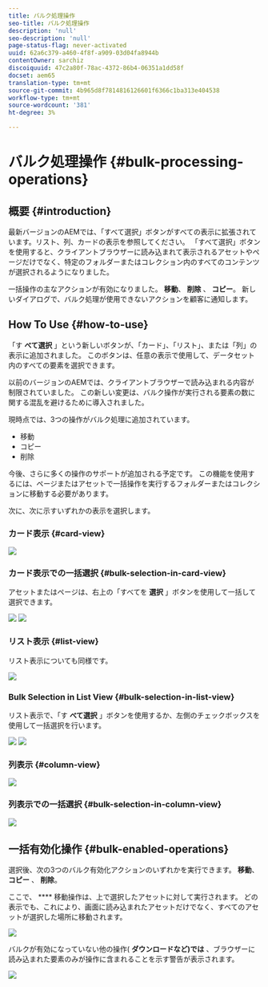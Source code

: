 ```yaml
---
title: バルク処理操作
seo-title: バルク処理操作
description: 'null'
seo-description: 'null'
page-status-flag: never-activated
uuid: 62a6c379-a460-4f8f-a909-03d04fa8944b
contentOwner: sarchiz
discoiquuid: 47c2a80f-78ac-4372-86b4-06351a1dd58f
docset: aem65
translation-type: tm+mt
source-git-commit: 4b965d8f7814816126601f6366c1ba313e404538
workflow-type: tm+mt
source-wordcount: '381'
ht-degree: 3%

---
```



# バルク処理操作 {#bulk-processing-operations}

## 概要 {#introduction}

最新バージョンのAEMでは、「すべて選択」ボタンがすべての表示に拡張されています。リスト、列、カードの表示を参照してください。 「すべて選択」ボタンを使用すると、クライアントブラウザーに読み込まれて表示されるアセットやページだけでなく、特定のフォルダーまたはコレクション内のすべてのコンテンツが選択されるようになりました。

一括操作の主なアクションが有効になりました。 **移動**、 **削除** 、 **コピー**。 新しいダイアログで、バルク処理が使用できないアクションを顧客に通知します。

## How To Use {#how-to-use}

「す **べて選択** 」という新しいボタンが、「カード」、「リスト」、または「列」の表示に追加されました。 このボタンは、任意の表示で使用して、データセット内のすべての要素を選択できます。

以前のバージョンのAEMでは、クライアントブラウザーで読み込まれる内容が制限されていました。 この新しい変更は、バルク操作が実行される要素の数に関する混乱を避けるために導入されました。

現時点では、3つの操作がバルク処理に追加されています。

* 移動
* コピー
* 削除

今後、さらに多くの操作のサポートが追加される予定です。
この機能を使用するには、ページまたはアセットで一括操作を実行するフォルダーまたはコレクションに移動する必要があります。

次に、次に示すいずれかの表示を選択します。

### カード表示 {#card-view}

![](assets/unu.png)

### カード表示での一括選択 {#bulk-selection-in-card-view}

アセットまたはページは、右上の「すべてを **選択** 」ボタンを使用して一括して選択できます。

![](assets/doi.png) ![](assets/trei.png)

### リスト表示 {#list-view}

リスト表示についても同様です。

![](assets/patru_modified.png)

### Bulk Selection in List View {#bulk-selection-in-list-view}

リスト表示で、「す **べて選択** 」ボタンを使用するか、左側のチェックボックスを使用して一括選択を行います。

![](assets/cinci.png) ![](assets/sase.png)

### 列表示 {#column-view}

![](assets/sapte.png)

### 列表示での一括選択 {#bulk-selection-in-column-view}

![](assets/opt.png)

## 一括有効化操作 {#bulk-enabled-operations}

選択後、次の3つのバルク有効化アクションのいずれかを実行できます。 **移動**、 **コピー** 、 **削除**。

ここで、 **** 移動操作は、上で選択したアセットに対して実行されます。 どの表示でも、これにより、画面に読み込まれたアセットだけでなく、すべてのアセットが選択した場所に移動されます。

![](assets/noua.png)

バルクが有効になっていない他の操作( **ダウンロードなど)では** 、ブラウザーに読み込まれた要素のみが操作に含まれることを示す警告が表示されます。

![](assets/zece.png)
